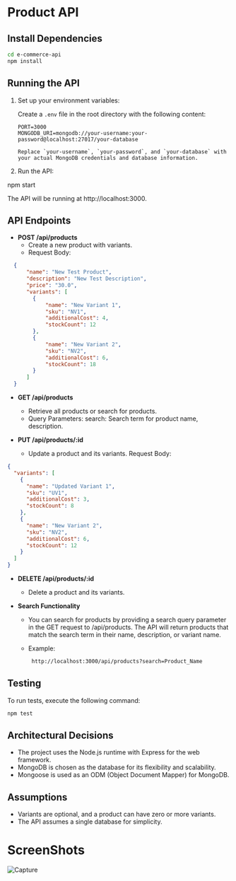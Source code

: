 # Product API

## Install Dependencies

```bash
cd e-commerce-api
npm install
```
## Running the API

1. Set up your environment variables:

   Create a `.env` file in the root directory with the following content:

   ```env
   PORT=3000
   MONGODB_URI=mongodb://your-username:your-password@localhost:27017/your-database

   Replace `your-username`, `your-password`, and `your-database` with your actual MongoDB credentials and database information.

2. Run the API:

npm start

The API will be running at http://localhost:3000.

## API Endpoints

- **POST /api/products**
  - Create a new product with variants.
  - Request Body:

```json
  {
      "name": "New Test Product",
      "description": "New Test Description",
      "price": "30.0",
      "variants": [
        {
            "name": "New Variant 1",
            "sku": "NV1",
            "additionalCost": 4,
            "stockCount": 12
        },
        {
            "name": "New Variant 2",
            "sku": "NV2",
            "additionalCost": 6,
            "stockCount": 18
        }
      ]
  }
```

- **GET /api/products**
  - Retrieve all products or search for products.
  - Query Parameters:
search: Search term for product name, description.

- **PUT /api/products/:id**
    - Update a product and its variants.
Request Body:
```json
{
  "variants": [
    {
      "name": "Updated Variant 1",
      "sku": "UV1",
      "additionalCost": 3,
      "stockCount": 8
    },
    {
      "name": "New Variant 2",
      "sku": "NV2",
      "additionalCost": 6,
      "stockCount": 12
    }
  ]
}
```

- **DELETE /api/products/:id**
  - Delete a product and its variants.
 
- **Search Functionality**
  - You can search for products by providing a search query parameter in the GET request to /api/products. The API will return products that match the search term in their name, description, or variant name.
  
  - Example:
    ```bash
     http://localhost:3000/api/products?search=Product_Name
    ```
## Testing

To run tests, execute the following command:
```bash
npm test
```

## Architectural Decisions

- The project uses the Node.js runtime with Express for the web framework.
- MongoDB is chosen as the database for its flexibility and scalability.
- Mongoose is used as an ODM (Object Document Mapper) for MongoDB.

## Assumptions
- Variants are optional, and a product can have zero or more variants.
- The API assumes a single database for simplicity.
  

# ScreenShots
   ![Capture](https://github.com/RishabhSoni01/Mirrar_Backend_Task/assets/80063042/5e6a1cc0-f4a3-4a6d-8dc5-475607e47527)

